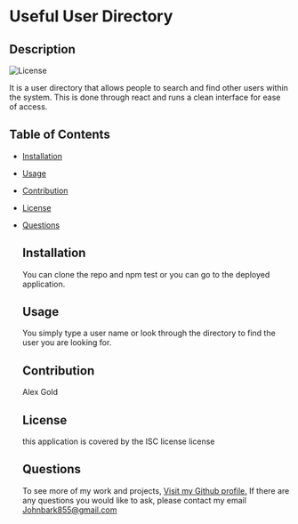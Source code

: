 # Useful User Directory




## Description
![License](https://img.shields.io/badge/License-ISC-green.svg)


It is a user directory that allows people to search and find other users within the system. This is done through react and runs a clean interface for ease of access.

## Table of Contents


- [Installation](#Installation)
- [Usage](#Usage)
- [Contribution](#Contribution)
- [License](#License)
- [Questions](#Questions)


    ## Installation
    You can clone the repo and npm test or you can go to the deployed application.

    ## Usage
    You simply type a user name or look through the directory to find the user you are looking for.

    ## Contribution
    Alex Gold


    ## License
    this application is covered by the ISC license license

    ## Questions
    To see more of my work and projects, [Visit my Github profile.](https://github.com/Johnbark855)
    If there are any questions you would like to ask, please contact my email Johnbark855@gmail.com

    
